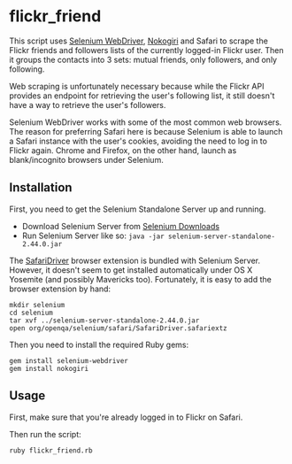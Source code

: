 # flickr\_friend

This script uses [Selenium WebDriver](http://www.seleniumhq.org/),
[Nokogiri](http://www.nokogiri.org/) and Safari to scrape the Flickr friends
and followers lists of the currently logged-in Flickr user. Then it groups the
contacts into 3 sets: mutual friends, only followers, and only following.

Web scraping is unfortunately necessary because while the Flickr API provides
an endpoint for retrieving the user's following list, it still doesn't have a
way to retrieve the user's followers.

Selenium WebDriver works with some of the most common web browsers. The reason
for preferring Safari here is because Selenium is able to launch a Safari
instance with the user's cookies, avoiding the need to log in to Flickr again.
Chrome and Firefox, on the other hand, launch as blank/incognito browsers under
Selenium.

## Installation

First, you need to get the Selenium Standalone Server up and running.

* Download Selenium Server from [Selenium Downloads](http://www.seleniumhq.org/download/)
* Run Selenium Server like so: ```java -jar selenium-server-standalone-2.44.0.jar```

The [SafariDriver](https://code.google.com/p/selenium/wiki/SafariDriver)
browser extension is bundled with Selenium Server. However, it doesn't seem to
get installed automatically under OS X Yosemite (and possibly Mavericks too).
Fortunately, it is easy to add the browser extension by hand:

    mkdir selenium
    cd selenium
    tar xvf ../selenium-server-standalone-2.44.0.jar
    open org/openqa/selenium/safari/SafariDriver.safariextz

Then you need to install the required Ruby gems:

    gem install selenium-webdriver
    gem install nokogiri

## Usage

First, make sure that you're already logged in to Flickr on Safari.

Then run the script:

    ruby flickr_friend.rb
